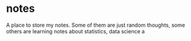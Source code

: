# notes

A place to store my notes. Some of them are just random thoughts, some others are learning notes about statistics, data science a
<!--stackedit_data:
eyJoaXN0b3J5IjpbOTQ3MDQxMThdfQ==
-->